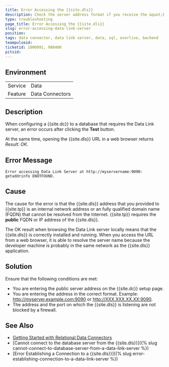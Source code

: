 ```yaml
---
title: Error Accessing the {{site.dls}}
description: Check the server address format if you receive the &quot;Error accessing Data Link Server at http&#58;//myservername&#58;9090&#58; getaddrinfo ENOTFOUND&quot; error.
type: troubleshooting
page_title: Error Accessing the {{site.dls}}
slug: error-accessing-data-link-server
position:
tags: data connector, data link server, data, sql, everlive, backend
teampulseid: 
ticketid: 1000991, 988400
pitsid:
---
```


## Environment
<table>
  <tr>
    <td>Service</td>
    <td>Data</td>	
  </tr>
  <tr>
    <td>Feature</td>
    <td>Data Connectors</td>	
  </tr>
</table>

## Description
When configuring a {{site.dc}} to a database that requires the Data Link server, an error occurs after clicking the **Test** button.

At the same time, opening the {{site.dls}} URL in a web browser returns *Result: OK*. 

## Error Message
`Error accessing Data Link Server at http://myservername:9090: getaddrinfo ENOTFOUND.`

## Cause
The cause for the error is that the {{site.dls}} address that you provided to {{site.tp}} is an internal network address or an fully qualified domain name (FQDN) that cannot be resolved from the Internet. {{site.tp}} requires the **public** FQDN or IP address of the {{site.dls}}.

The OK result when browsing the Data Link server locally means that the {{site.dls}} is correctly installed and running. When you access the URL from a web browser, it is able to resolve the server name because the developer machine is probably in the same network as the {{site.dls}} application.

## Solution
Ensure that the following conditions are met:

- You are entering the public server address on the {{site.dc}} setup page.
- You are entering the address in the correct format. Example: http://myserver.example.com:9090 or http://XXX.XXX.XX.XX:9090.
- The address and the port on which the {{site.dls}} is listening are not blocked by a firewall.

## See Also
* [Getting Started with Relational Data Connectors](http://docs.telerik.com/platform/backend-services/javascript/data-connectors/sql/data-connectors-getting-started)
* [Cannot connect to the database server from the {{site.dls}}]({% slug cannot-connect-to-database-server-from-a-data-link-server %})
* [Error Establishing a Connection to a {{site.dls}}]({% slug error-establishing-connection-to-a-data-link-server %})